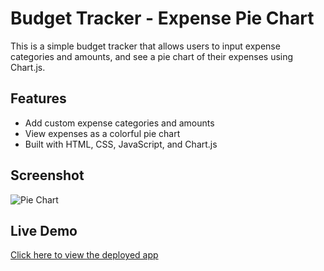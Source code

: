 #  Budget Tracker - Expense Pie Chart

This is a simple budget tracker that allows users to input expense categories and amounts, and see a pie chart of their expenses using Chart.js.

##  Features
- Add custom expense categories and amounts
- View expenses as a colorful pie chart
- Built with HTML, CSS, JavaScript, and Chart.js

##  Screenshot

![Pie Chart](bug.png)

## Live Demo
[Click here to view the deployed app](https://Shivsandhanshiv.github.io/budget-tracker)
